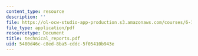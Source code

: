 ```yaml
---
content_type: resource
description: ''
file: https://ol-ocw-studio-app-production.s3.amazonaws.com/courses/6-152j-micro-nano-processing-technology-fall-2005/5480d46cc8ed8ba5cddc5f05410b943e_technical_reports.pdf
file_type: application/pdf
resourcetype: Document
title: technical_reports.pdf
uid: 5480d46c-c8ed-8ba5-cddc-5f05410b943e
---
```

